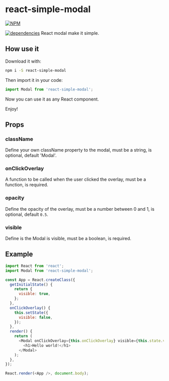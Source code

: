 # react-simple-modal
[![NPM](https://nodei.co/npm/react-simple-modal.png)](https://nodei.co/npm/react-simple-modal/)

[![dependencies](https://david-dm.org/sergiodxa/react-simple-modal.png)](https://david-dm.org/sergiodxa/react-simple-modal)
React modal make it simple.

## How use it
Download it with:

```bash
npm i -S react-simple-modal
```

Then import it in your code:

```javascript
import Modal from 'react-simple-modal';
```

Now you can use it as any React component.

Enjoy!

## Props
### className
Define your own className property to the modal, must be a string, is optional, default 'Modal'.

### onClickOverlay
A function to be called when the user clicked the overlay, must be a function, is required.

### opacity
Define the opacity of the overlay, must be a number between 0 and 1, is optional, default ```0.5```.

### visible
Define is the Modal is visible, must be a boolean, is required.

## Example
```javascript
import React from 'react';
import Modal from 'react-simple-modal';

const App = React.createClass({
  getInitialState() {
    return {
      visible: true,
    };
  },
  onClickOverlay() {
    this.setState({
      visible: false,
    });
  },
  render() {
    return (
      <Modal onClickOverlay={this.onClickOverlay} visible={this.state.visible}>
        <h1>Hello world!</h1>
      </Modal>
    );
  },
});

React.render(<App />, document.body);
```
